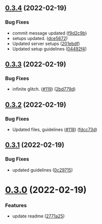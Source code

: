 ## [0.3.4](https://github.com/IAmTamal/Milan/compare/v0.3.3...v0.3.4) (2022-02-19)


### Bug Fixes

* commit message updated ([f9d2c9b](https://github.com/IAmTamal/Milan/commit/f9d2c9b9763c82c0fb0488205e2e554f7a388b71))
* setups updated. ([dce5672](https://github.com/IAmTamal/Milan/commit/dce56729be5d6f592cadce651044e602557586de))
* Updated server setups ([201ebdf](https://github.com/IAmTamal/Milan/commit/201ebdf6d56acd20a4c2374a34ac84c7ffffcfff))
* Updated setup guidelines ([04492f4](https://github.com/IAmTamal/Milan/commit/04492f40daaae292496111e88739ecaefd6c7db2))



## [0.3.3](https://github.com/IAmTamal/Milan/compare/v0.3.2...v0.3.3) (2022-02-19)


### Bug Fixes

* infinite glitch. ([#119](https://github.com/IAmTamal/Milan/issues/119)) ([2bd779d](https://github.com/IAmTamal/Milan/commit/2bd779da4d2bdadea89bde1ac613831f9b7442d0))



## [0.3.2](https://github.com/IAmTamal/Milan/compare/v0.3.1...v0.3.2) (2022-02-19)


### Bug Fixes

* Updated files, guidelines ([#118](https://github.com/IAmTamal/Milan/issues/118)) ([fdcc73d](https://github.com/IAmTamal/Milan/commit/fdcc73d6d68b7f4b9075648307a92e215d704297))



## [0.3.1](https://github.com/IAmTamal/Milan/compare/v0.3.0...v0.3.1) (2022-02-19)


### Bug Fixes

* updated guidelines ([0c29715](https://github.com/IAmTamal/Milan/commit/0c297152c65acbfb7d1e38e5ef5f9184ed74d326))



# [0.3.0](https://github.com/IAmTamal/Milan/compare/v0.2.0...v0.3.0) (2022-02-19)


### Features

* update readme ([2771a25](https://github.com/IAmTamal/Milan/commit/2771a2530f00e167d1b32cc3ee61e582dcd403dc))



